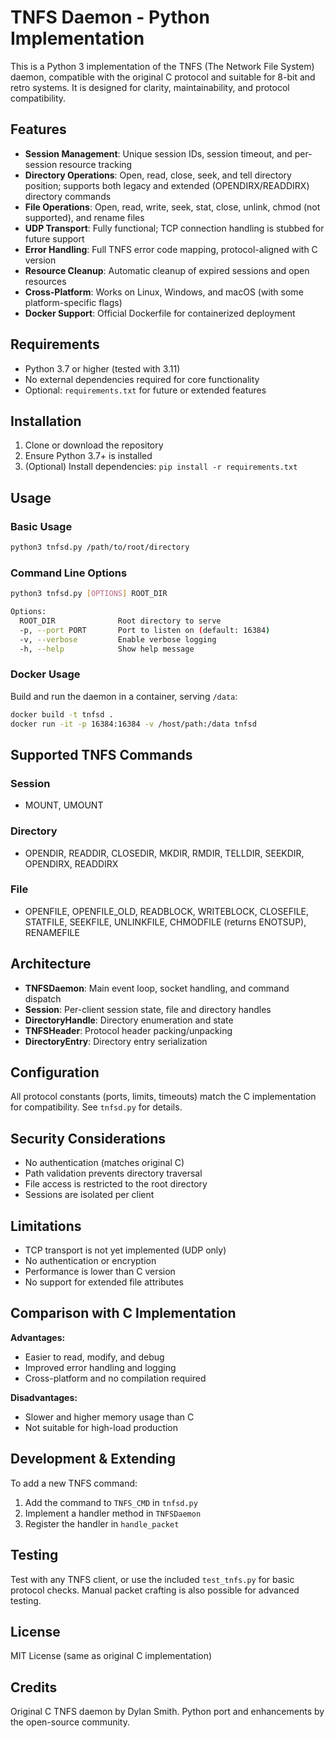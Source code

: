 
# TNFS Daemon - Python Implementation

This is a Python 3 implementation of the TNFS (The Network File System) daemon, compatible with the original C protocol and suitable for 8-bit and retro systems. It is designed for clarity, maintainability, and protocol compatibility.

## Features

- **Session Management**: Unique session IDs, session timeout, and per-session resource tracking
- **Directory Operations**: Open, read, close, seek, and tell directory position; supports both legacy and extended (OPENDIRX/READDIRX) directory commands
- **File Operations**: Open, read, write, seek, stat, close, unlink, chmod (not supported), and rename files
- **UDP Transport**: Fully functional; TCP connection handling is stubbed for future support
- **Error Handling**: Full TNFS error code mapping, protocol-aligned with C version
- **Resource Cleanup**: Automatic cleanup of expired sessions and open resources
- **Cross-Platform**: Works on Linux, Windows, and macOS (with some platform-specific flags)
- **Docker Support**: Official Dockerfile for containerized deployment

## Requirements

- Python 3.7 or higher (tested with 3.11)
- No external dependencies required for core functionality
- Optional: `requirements.txt` for future or extended features

## Installation

1. Clone or download the repository
2. Ensure Python 3.7+ is installed
3. (Optional) Install dependencies: `pip install -r requirements.txt`

## Usage

### Basic Usage

```bash
python3 tnfsd.py /path/to/root/directory
```

### Command Line Options

```bash
python3 tnfsd.py [OPTIONS] ROOT_DIR

Options:
  ROOT_DIR              Root directory to serve
  -p, --port PORT       Port to listen on (default: 16384)
  -v, --verbose         Enable verbose logging
  -h, --help            Show help message
```

### Docker Usage

Build and run the daemon in a container, serving `/data`:

```bash
docker build -t tnfsd .
docker run -it -p 16384:16384 -v /host/path:/data tnfsd
```

## Supported TNFS Commands

### Session
- MOUNT, UMOUNT

### Directory
- OPENDIR, READDIR, CLOSEDIR, MKDIR, RMDIR, TELLDIR, SEEKDIR, OPENDIRX, READDIRX

### File
- OPENFILE, OPENFILE_OLD, READBLOCK, WRITEBLOCK, CLOSEFILE, STATFILE, SEEKFILE, UNLINKFILE, CHMODFILE (returns ENOTSUP), RENAMEFILE

## Architecture

- **TNFSDaemon**: Main event loop, socket handling, and command dispatch
- **Session**: Per-client session state, file and directory handles
- **DirectoryHandle**: Directory enumeration and state
- **TNFSHeader**: Protocol header packing/unpacking
- **DirectoryEntry**: Directory entry serialization

## Configuration

All protocol constants (ports, limits, timeouts) match the C implementation for compatibility. See `tnfsd.py` for details.

## Security Considerations

- No authentication (matches original C)
- Path validation prevents directory traversal
- File access is restricted to the root directory
- Sessions are isolated per client

## Limitations

- TCP transport is not yet implemented (UDP only)
- No authentication or encryption
- Performance is lower than C version
- No support for extended file attributes

## Comparison with C Implementation

**Advantages:**
- Easier to read, modify, and debug
- Improved error handling and logging
- Cross-platform and no compilation required

**Disadvantages:**
- Slower and higher memory usage than C
- Not suitable for high-load production

## Development & Extending

To add a new TNFS command:
1. Add the command to `TNFS_CMD` in `tnfsd.py`
2. Implement a handler method in `TNFSDaemon`
3. Register the handler in `handle_packet`

## Testing

Test with any TNFS client, or use the included `test_tnfs.py` for basic protocol checks. Manual packet crafting is also possible for advanced testing.

## License

MIT License (same as original C implementation)

## Credits

Original C TNFS daemon by Dylan Smith. Python port and enhancements by the open-source community.